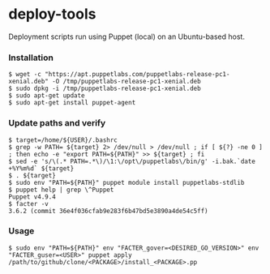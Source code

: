 # deploy-tools
Deployment scripts run using Puppet (local) on an Ubuntu-based host.

### Installation ###
```
$ wget -c "https://apt.puppetlabs.com/puppetlabs-release-pc1-xenial.deb" -O /tmp/puppetlabs-release-pc1-xenial.deb 
$ sudo dpkg -i /tmp/puppetlabs-release-pc1-xenial.deb 
$ sudo apt-get update 
$ sudo apt-get install puppet-agent 
```

### Update paths and verify ###
```
$ target=/home/${USER}/.bashrc
$ grep -w PATH= ${target} 2> /dev/null > /dev/null ; if [ ${?} -ne 0 ] ; then echo -e "export PATH=${PATH}" >> ${target} ; fi
$ sed -e 's/\(.* PATH=.*\)/\1:\/opt\/puppetlabs\/bin/g' -i.bak.`date +%Y%m%d` ${target}
$ . ${target}
$ sudo env "PATH=${PATH}" puppet module install puppetlabs-stdlib
$ puppet help | grep \^Puppet 
Puppet v4.9.4
$ facter -v
3.6.2 (commit 36e4f036cfab9e283f6b47bd5e3890a4de54c5ff)
```

### Usage ###
```
$ sudo env "PATH=${PATH}" env "FACTER_gover=<DESIRED_GO_VERSION>" env "FACTER_guser=<USER>" puppet apply /path/to/github/clone/<PACKAGE>/install_<PACKAGE>.pp
```

